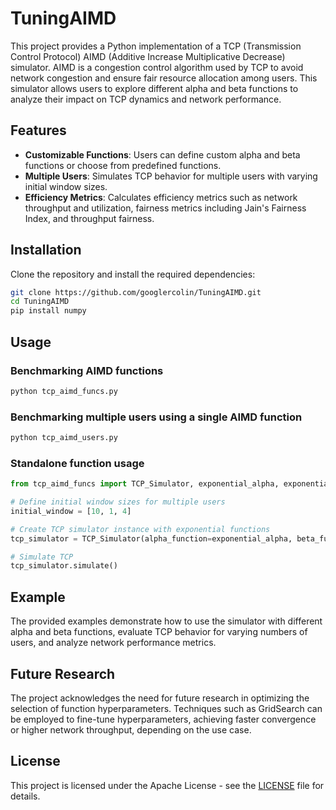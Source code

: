 # TuningAIMD
This project provides a Python implementation of a TCP (Transmission Control Protocol) AIMD (Additive Increase Multiplicative Decrease) simulator. AIMD is a congestion control algorithm used by TCP to avoid network congestion and ensure fair resource allocation among users. This simulator allows users to explore different alpha and beta functions to analyze their impact on TCP dynamics and network performance.

## Features
- **Customizable Functions**: Users can define custom alpha and beta functions or choose from predefined functions.
- **Multiple Users**: Simulates TCP behavior for multiple users with varying initial window sizes.
- **Efficiency Metrics**: Calculates efficiency metrics such as network throughput and utilization, fairness metrics including Jain's Fairness Index, and throughput fairness.

## Installation
Clone the repository and install the required dependencies:
```bash
git clone https://github.com/googlercolin/TuningAIMD.git
cd TuningAIMD
pip install numpy
```

## Usage

### Benchmarking AIMD functions
```bash
python tcp_aimd_funcs.py
```

### Benchmarking multiple users using a single AIMD function
```bash
python tcp_aimd_users.py
```

### Standalone function usage
```python
from tcp_aimd_funcs import TCP_Simulator, exponential_alpha, exponential_beta

# Define initial window sizes for multiple users
initial_window = [10, 1, 4]

# Create TCP simulator instance with exponential functions
tcp_simulator = TCP_Simulator(alpha_function=exponential_alpha, beta_function=exponential_beta, initial_window=initial_window)

# Simulate TCP
tcp_simulator.simulate()
```

## Example
The provided examples demonstrate how to use the simulator with different alpha and beta functions, evaluate TCP behavior for varying numbers of users, and analyze network performance metrics.

## Future Research
The project acknowledges the need for future research in optimizing the selection of function hyperparameters. Techniques such as GridSearch can be employed to fine-tune hyperparameters, achieving faster convergence or higher network throughput, depending on the use case.

## License
This project is licensed under the Apache License - see the [LICENSE](LICENSE) file for details.